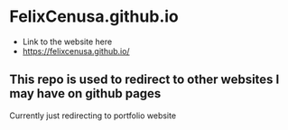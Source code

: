 # FelixCenusa.github.io
- Link to the website here
- https://felixcenusa.github.io/
## This repo is used to redirect to other websites I may have on github pages
Currently just redirecting to portfolio website
